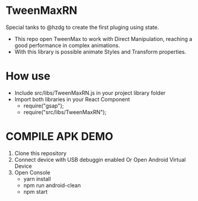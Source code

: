 # TweenMaxRN

Special tanks to @hzdg to create the first pluging using state.

- This repo open TweenMax to work with Direct Manipulation, reaching a good performance in complex animations.
- With this library is possible animate Styles and Transform properties.

# How use

- Include src/libs/TweenMaxRN.js in your project library folder
- Import both libraries in your React Component
 	- require("gsap");
	- require("src/libs/TweenMaxRN");

# COMPILE APK DEMO
1. Clone this repository
2. Connect device with USB debuggin enabled Or Open Android Virtual Device
3. Open Console
	- yarn install
	- npm run android-clean
	- npm start
